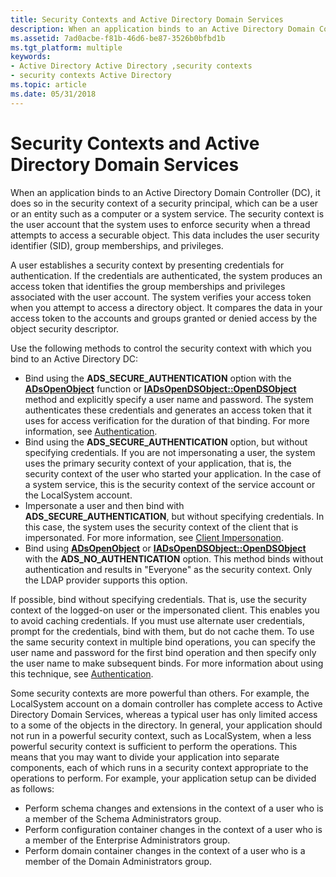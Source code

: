 ```yaml
---
title: Security Contexts and Active Directory Domain Services
description: When an application binds to an Active Directory Domain Controller (DC), it does so in the security context of a security principal, which can be a user or an entity such as a computer or a system service.
ms.assetid: 7ad0acbe-f81b-46d6-be87-3526b0bfbd1b
ms.tgt_platform: multiple
keywords:
- Active Directory Active Directory ,security contexts
- security contexts Active Directory
ms.topic: article
ms.date: 05/31/2018
---
```


# Security Contexts and Active Directory Domain Services

When an application binds to an Active Directory Domain Controller (DC), it does so in the security context of a security principal, which can be a user or an entity such as a computer or a system service. The security context is the user account that the system uses to enforce security when a thread attempts to access a securable object. This data includes the user security identifier (SID), group memberships, and privileges.

A user establishes a security context by presenting credentials for authentication. If the credentials are authenticated, the system produces an access token that identifies the group memberships and privileges associated with the user account. The system verifies your access token when you attempt to access a directory object. It compares the data in your access token to the accounts and groups granted or denied access by the object security descriptor.

Use the following methods to control the security context with which you bind to an Active Directory DC:

-   Bind using the **ADS\_SECURE\_AUTHENTICATION** option with the [**ADsOpenObject**](/windows/desktop/api/adshlp/nf-adshlp-adsopenobject) function or [**IADsOpenDSObject::OpenDSObject**](/windows/desktop/api/iads/nf-iads-iadsopendsobject-opendsobject) method and explicitly specify a user name and password. The system authenticates these credentials and generates an access token that it uses for access verification for the duration of that binding. For more information, see [Authentication](authentication.md).
-   Bind using the **ADS\_SECURE\_AUTHENTICATION** option, but without specifying credentials. If you are not impersonating a user, the system uses the primary security context of your application, that is, the security context of the user who started your application. In the case of a system service, this is the security context of the service account or the LocalSystem account.
-   Impersonate a user and then bind with **ADS\_SECURE\_AUTHENTICATION**, but without specifying credentials. In this case, the system uses the security context of the client that is impersonated. For more information, see [Client Impersonation](/windows/desktop/SecAuthZ/client-impersonation).
-   Bind using [**ADsOpenObject**](/windows/desktop/api/adshlp/nf-adshlp-adsopenobject) or [**IADsOpenDSObject::OpenDSObject**](/windows/desktop/api/iads/nf-iads-iadsopendsobject-opendsobject) with the **ADS\_NO\_AUTHENTICATION** option. This method binds without authentication and results in "Everyone" as the security context. Only the LDAP provider supports this option.

If possible, bind without specifying credentials. That is, use the security context of the logged-on user or the impersonated client. This enables you to avoid caching credentials. If you must use alternate user credentials, prompt for the credentials, bind with them, but do not cache them. To use the same security context in multiple bind operations, you can specify the user name and password for the first bind operation and then specify only the user name to make subsequent binds. For more information about using this technique, see [Authentication](authentication.md).

Some security contexts are more powerful than others. For example, the LocalSystem account on a domain controller has complete access to Active Directory Domain Services, whereas a typical user has only limited access to a some of the objects in the directory. In general, your application should not run in a powerful security context, such as LocalSystem, when a less powerful security context is sufficient to perform the operations. This means that you may want to divide your application into separate components, each of which runs in a security context appropriate to the operations to perform. For example, your application setup can be divided as follows:

-   Perform schema changes and extensions in the context of a user who is a member of the Schema Administrators group.
-   Perform configuration container changes in the context of a user who is a member of the Enterprise Administrators group.
-   Perform domain container changes in the context of a user who is a member of the Domain Administrators group.

 

 